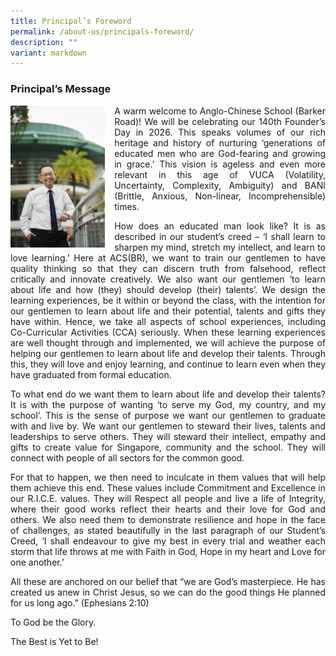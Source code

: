 ```yaml
---
title: Principal’s Foreword
permalink: /about-us/principals-foreword/
description: ""
variant: markdown
---
```

### **Principal’s Message**

<img src="/images/Khoo_Tse_Horng.jpg" style="width:30%;margin-right:15px;" align="left">

<p style="text-align: justify;">
A warm welcome to Anglo-Chinese School (Barker Road)! We will be celebrating our 140th Founder’s Day in 2026.  This speaks volumes of our rich heritage and history of nurturing ‘generations of educated men who are God-fearing and growing in grace.’  This vision is ageless and even more relevant in this age of VUCA (Volatility, Uncertainty, Complexity, Ambiguity) and BANI (Brittle, Anxious, Non-linear, Incomprehensible) times. 
</p>

<p style="text-align: justify;">
How does an educated man look like? It is as described in our student’s creed – ‘I shall learn to sharpen my mind, stretch my intellect, and learn to love learning.’ Here at ACS(BR), we want to train our gentlemen to have quality thinking so that they can discern truth from falsehood, reflect critically and innovate creatively. We also want our gentlemen ‘to learn about life and how (they) should develop (their) talents’. We design the learning experiences, be it within or beyond the class, with the intention for our gentlemen to learn about life and their potential, talents and gifts they have within.  Hence, we take all aspects of school experiences, including Co-Curricular Activities (CCA) seriously. When these learning experiences are well thought through and implemented, we will achieve the purpose of helping our gentlemen to learn about life and develop their talents. Through this, they will love and enjoy learning, and continue to learn even when they have graduated from formal education.
</p>
<p style="text-align: justify;">
To what end do we want them to learn about life and develop their talents? It is with the purpose of wanting ‘to serve my God, my country, and my school’. This is the sense of purpose we want our gentlemen to graduate with and live by. We want our gentlemen to steward their lives, talents and leaderships to serve others. They will steward their intellect, empathy and gifts to create value for Singapore, community and the school. They will connect with people of all sectors for the common good.</p>
<p style="text-align: justify;">
For that to happen, we then need to inculcate in them values that will help them achieve this end. These values include Commitment and Excellence in our R.I.C.E. values. They will Respect all people and live a life of Integrity, where their good works reflect their hearts and their love for God and others. We also need them to demonstrate resilience and hope in the face of challenges, as stated beautifully in the last paragraph of our Student’s Creed, ‘I shall endeavour to give my best in every trial and weather each storm that life throws at me with Faith in God, Hope in my heart and Love for one another.’
</p>
<p style="text-align: justify;">
All these are anchored on our belief that “we are God’s masterpiece. He has created us anew in Christ Jesus, so we can do the good things He planned for us long ago.” (Ephesians 2:10)
</p>
To God be the Glory.

The Best is Yet to Be!